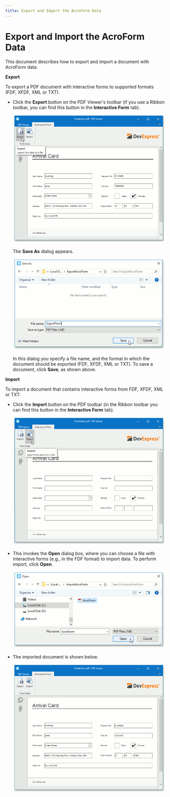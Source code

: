 ```yaml
---
title: Export and Import the AcroForm Data
---
```

# Export and Import the AcroForm Data
This document describes how to export and import a document with AcroForm data.

**Export**

To export a PDF document with interactive forms to supported formats  (FDF, XFDF, XML or TXT).
* Click the **Export** button on the PDF Viewer's toolbar (if you use a Ribbon toolbar, you can find this button in the **Interactive Form** tab).
	
	![ExportAcroForms](../../images/img118905.png)
	
	The **Save As** dialog appears.
	
	![ExportAcroForm_SaveAs](../../images/img118906.png)
	
	In this dialog you specify a file name, and the format in which the document should be exported (FDF, XFDF, XML or TXT). To save a document, click **Save**, as shown above.

**Import**

To import a document that contains interactive forms from FDF, XFDF, XML or TXT:
* Click the **Import** button on the PDF toolbar (in the Ribbon toolbar you can find this button in the **Interactive Form** tab).
	
	![ImportAcroFormData](../../images/img118909.png)
* This invokes the **Open** dialog box, where you can choose a file with interactive forms (e.g., in the FDF format) to import data. To perform import, click **Open**.
	
	![OpenAcroFormData](../../images/img118910.png)
* The imported document is shown below.
	
	![ImportedAcroForm](../../images/img118911.png)